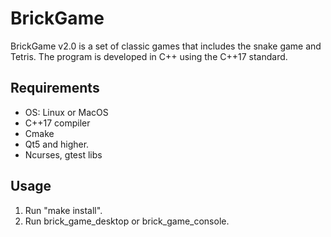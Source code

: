 # BrickGame

BrickGame v2.0 is a set of classic games that includes the snake game and Tetris.
The program is developed in C++ using the C++17 standard.

## Requirements

- OS: Linux or MacOS
- C++17 compiler
- Cmake
- Qt5 and higher.
- Ncurses, gtest libs

## Usage
 1. Run "make install".
 3. Run brick_game_desktop or brick_game_console.


